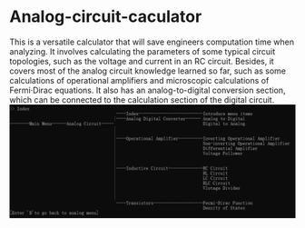 # Analog-circuit-caculator
This is a versatile calculator that will save engineers computation time when analyzing. It involves calculating the parameters of some typical circuit topologies, such as the voltage and current in an RC circuit. Besides, it covers most of the analog circuit knowledge learned so far, such as some calculations of operational amplifiers and microscopic calculations of Fermi·Dirac equations. It also has an analog-to-digital conversion section, which can be connected to the calculation section of the digital circuit.
![image](https://github.com/Emoic/Analog-circuit-caculator/blob/main/%E6%8D%95%E8%8E%B73.PNG)
